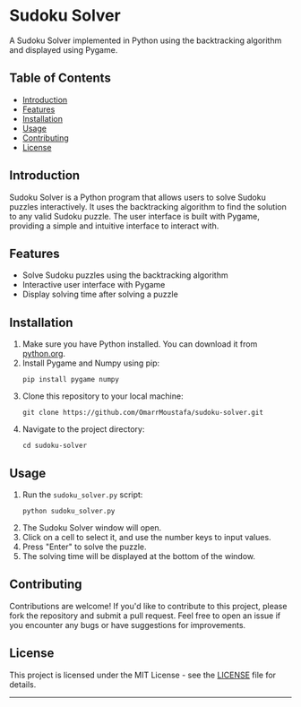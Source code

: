 
# Sudoku Solver

A Sudoku Solver implemented in Python using the backtracking algorithm and displayed using Pygame.

## Table of Contents
- [Introduction](#introduction)
- [Features](#features)
- [Installation](#installation)
- [Usage](#usage)
- [Contributing](#contributing)
- [License](#license)

## Introduction

Sudoku Solver is a Python program that allows users to solve Sudoku puzzles interactively. It uses the backtracking algorithm to find the solution to any valid Sudoku puzzle. The user interface is built with Pygame, providing a simple and intuitive interface to interact with.

## Features

- Solve Sudoku puzzles using the backtracking algorithm
- Interactive user interface with Pygame
- Display solving time after solving a puzzle

## Installation

1. Make sure you have Python installed. You can download it from [python.org](https://www.python.org/downloads/).
2. Install Pygame and Numpy using pip:
    ```
    pip install pygame numpy
    ```
3. Clone this repository to your local machine:
    ```
    git clone https://github.com/OmarrMoustafa/sudoku-solver.git
    ```
4. Navigate to the project directory:
    ```
    cd sudoku-solver
    ```

## Usage

1. Run the `sudoku_solver.py` script:
    ```
    python sudoku_solver.py
    ```
2. The Sudoku Solver window will open.
3. Click on a cell to select it, and use the number keys to input values.
4. Press "Enter" to solve the puzzle.
5. The solving time will be displayed at the bottom of the window.

## Contributing

Contributions are welcome! If you'd like to contribute to this project, please fork the repository and submit a pull request. Feel free to open an issue if you encounter any bugs or have suggestions for improvements.

## License

This project is licensed under the MIT License - see the [LICENSE](LICENSE) file for details.

---
